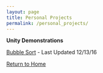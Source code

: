 ```yaml
---
layout: page
title: Personal Projects
permalink: /personal_projects/
---
```


**Unity Demonstrations**

[Bubble Sort](https://jonscott20.github.io/Bubble_Sort/BubbleSort) - Last Updated 12/13/16

[Return to Home](https://jonscott20.github.io/)
